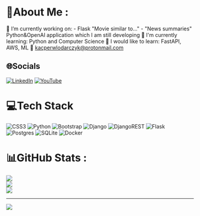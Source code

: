 # 💫About Me :
🔭 I’m currently working on: 
      - Flask "Movie similar to..." 
      - "News summaries" Python&OpenAI application which I am still developing
🌱 I'm currently learning: Python and Computer Science
🤴 I would like to learn: FastAPI, AWS, ML
📨 kacperwlodarczyk@protonmail.com

## 🌐Socials
[![LinkedIn](https://img.shields.io/badge/LinkedIn-%230077B5.svg?logo=linkedin&logoColor=white)](https://linkedin.com/in/kacper-wlodarczyk) [![YouTube](https://img.shields.io/badge/YouTube-%23FF0000.svg?logo=YouTube&logoColor=white)](https://youtube.com/channel/UCkkDms7l5O_pIrBhNocJfEQ) 

# 💻Tech Stack
![CSS3](https://img.shields.io/badge/css3-%231572B6.svg?style=for-the-badge&logo=css3&logoColor=white) ![Python](https://img.shields.io/badge/python-3670A0?style=for-the-badge&logo=python&logoColor=ffdd54) ![Bootstrap](https://img.shields.io/badge/bootstrap-%23563D7C.svg?style=for-the-badge&logo=bootstrap&logoColor=white) ![Django](https://img.shields.io/badge/django-%23092E20.svg?style=for-the-badge&logo=django&logoColor=white) ![DjangoREST](https://img.shields.io/badge/DJANGO-REST-ff1709?style=for-the-badge&logo=django&logoColor=white&color=ff1709&labelColor=gray) ![Flask](https://img.shields.io/badge/flask-%23000.svg?style=for-the-badge&logo=flask&logoColor=white) ![Postgres](https://img.shields.io/badge/postgres-%23316192.svg?style=for-the-badge&logo=postgresql&logoColor=white) ![SQLite](https://img.shields.io/badge/sqlite-%2307405e.svg?style=for-the-badge&logo=sqlite&logoColor=white) ![Docker](https://img.shields.io/badge/docker-%230db7ed.svg?style=for-the-badge&logo=docker&logoColor=white)
# 📊GitHub Stats :
![](https://github-readme-stats.vercel.app/api?username=DEENUU1&theme=dark&hide_border=false&include_all_commits=false&count_private=true)<br/>
![](https://github-readme-streak-stats.herokuapp.com/?user=DEENUU1&theme=dark&hide_border=false)<br/>
![](https://github-readme-stats.vercel.app/api/top-langs/?username=DEENUU1&theme=dark&hide_border=false&include_all_commits=false&count_private=true&layout=compact)

---
[![](https://visitcount.itsvg.in/api?id=DEENUU1&icon=0&color=0)](https://visitcount.itsvg.in)
